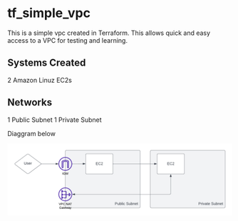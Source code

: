 # tf_simple_vpc
This is a simple vpc created in Terraform. This allows quick and easy access to a VPC for testing and learning.

## Systems Created
2 Amazon Linuz EC2s

## Networks
1 Public Subnet
1 Private Subnet


Diaggram below

![Network Diagram](https://github.com/Haydz/tf_simple_vpc/blob/main/network.png)
